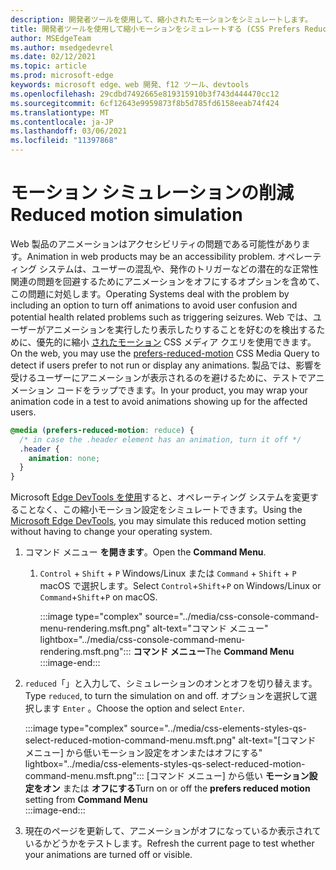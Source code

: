 ```yaml
---
description: 開発者ツールを使用して、縮小されたモーションをシミュレートします。
title: 開発者ツールを使用して縮小モーションをシミュレートする (CSS Prefers Reduced Motion)
author: MSEdgeTeam
ms.author: msedgedevrel
ms.date: 02/12/2021
ms.topic: article
ms.prod: microsoft-edge
keywords: microsoft edge、web 開発、f12 ツール、devtools
ms.openlocfilehash: 29cdbd7492665e819315910b3f743d444470cc12
ms.sourcegitcommit: 6cf12643e9959873f8b5d785fd6158eeab74f424
ms.translationtype: MT
ms.contentlocale: ja-JP
ms.lasthandoff: 03/06/2021
ms.locfileid: "11397868"
---
```

# <a name="reduced-motion-simulation"></a><span data-ttu-id="e8623-104">モーション シミュレーションの削減</span><span class="sxs-lookup"><span data-stu-id="e8623-104">Reduced motion simulation</span></span>  

<span data-ttu-id="e8623-105">Web 製品のアニメーションはアクセシビリティの問題である可能性があります。</span><span class="sxs-lookup"><span data-stu-id="e8623-105">Animation in web products may be an accessibility problem.</span></span>  <span data-ttu-id="e8623-106">オペレーティング システムは、ユーザーの混乱や、発作のトリガーなどの潜在的な正常性関連の問題を回避するためにアニメーションをオフにするオプションを含めて、この問題に対処します。</span><span class="sxs-lookup"><span data-stu-id="e8623-106">Operating Systems deal with the problem by including an option to turn off animations to avoid user confusion and potential health related problems such as triggering seizures.</span></span>  <span data-ttu-id="e8623-107">Web では、ユーザーがアニメーションを実行したり表示したりすることを好むのを検出するために、優先的に縮小 [されたモーション][MDNPrefersReducedMotion] CSS メディア クエリを使用できます。</span><span class="sxs-lookup"><span data-stu-id="e8623-107">On the web, you may use the [prefers-reduced-motion][MDNPrefersReducedMotion] CSS Media Query to detect if users prefer to not run or display any animations.</span></span>  <span data-ttu-id="e8623-108">製品では、影響を受けるユーザーにアニメーションが表示されるのを避けるために、テストでアニメーション コードをラップできます。</span><span class="sxs-lookup"><span data-stu-id="e8623-108">In your product, you may wrap your animation code in a test to avoid animations showing up for the affected users.</span></span>  

```css
@media (prefers-reduced-motion: reduce) {
  /* in case the .header element has an animation, turn it off */
  .header {
    animation: none;
  }
}
```  

<span data-ttu-id="e8623-109">Microsoft [Edge DevTools を使用][DevtoolsIndex]すると、オペレーティング システムを変更することなく、この縮小モーション設定をシミュレートできます。</span><span class="sxs-lookup"><span data-stu-id="e8623-109">Using the [Microsoft Edge DevTools][DevtoolsIndex], you may simulate this reduced motion setting without having to change your operating system.</span></span>  

1.  <span data-ttu-id="e8623-110">コマンド メニュー **を開きます**。</span><span class="sxs-lookup"><span data-stu-id="e8623-110">Open the **Command Menu**.</span></span>  
    1.  <span data-ttu-id="e8623-111">`Control` + `Shift` + `P` Windows/Linux または `Command` + `Shift` + `P` macOS で選択します。</span><span class="sxs-lookup"><span data-stu-id="e8623-111">Select `Control`+`Shift`+`P` on Windows/Linux or `Command`+`Shift`+`P` on macOS.</span></span>  
        
        :::image type="complex" source="../media/css-console-command-menu-rendering.msft.png" alt-text="コマンド メニュー" lightbox="../media/css-console-command-menu-rendering.msft.png":::
           <span data-ttu-id="e8623-113">**コマンド メニュー**</span><span class="sxs-lookup"><span data-stu-id="e8623-113">The **Command Menu**</span></span>  
        :::image-end:::  
        
1.  <span data-ttu-id="e8623-114">`reduced`「」と入力して、シミュレーションのオンとオフを切り替えます。</span><span class="sxs-lookup"><span data-stu-id="e8623-114">Type `reduced`, to turn the simulation on and off.</span></span>  <span data-ttu-id="e8623-115">オプションを選択して選択します `Enter` 。</span><span class="sxs-lookup"><span data-stu-id="e8623-115">Choose the option and select `Enter`.</span></span>  
    
    :::image type="complex" source="../media/css-elements-styles-qs-select-reduced-motion-command-menu.msft.png" alt-text="[コマンド メニュー] から低いモーション設定をオンまたはオフにする" lightbox="../media/css-elements-styles-qs-select-reduced-motion-command-menu.msft.png":::
       <span data-ttu-id="e8623-117">[コマンド メニュー] から低い **モーション設定をオン** または **オフにする**</span><span class="sxs-lookup"><span data-stu-id="e8623-117">Turn on or off the **prefers reduced motion** setting from **Command Menu**</span></span>  
    :::image-end:::  
    
1.  <span data-ttu-id="e8623-118">現在のページを更新して、アニメーションがオフになっているか表示されているかどうかをテストします。</span><span class="sxs-lookup"><span data-stu-id="e8623-118">Refresh the current page to test whether your animations are turned off or visible.</span></span>  
    
<!-- links -->  

[DevtoolsIndex]: ../index.md "Microsoft Edge (Chromium) 開発者ツール |Microsoft ドキュメント"  

[MDNPrefersReducedMotion]: https://developer.mozilla.org/docs/Web/CSS/@media/prefers-reduced-motion "縮小モーション を優先|MDN"  
